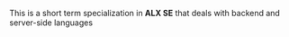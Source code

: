 This is a short term specialization in **ALX SE** that deals with backend and server-side languages
